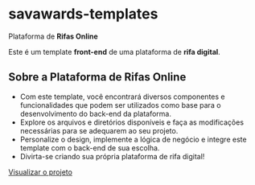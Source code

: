 # savawards-templates
Plataforma de **Rifas Online**

Este é um template **front-end** de uma plataforma de **rifa digital**.

## Sobre a Plataforma de Rifas Online
- Com este template, você encontrará diversos componentes e funcionalidades que podem ser utilizados como base para o desenvolvimento do back-end da plataforma.
- Explore os arquivos e diretórios disponíveis e faça as modificações necessárias para se adequarem ao seu projeto.
- Personalize o design, implemente a lógica de negócio e integre este template com o back-end de sua escolha.
- Divirta-se criando sua própria plataforma de rifa digital!

[Visualizar o projeto](https://murilosav.github.io/savawards-templates/)